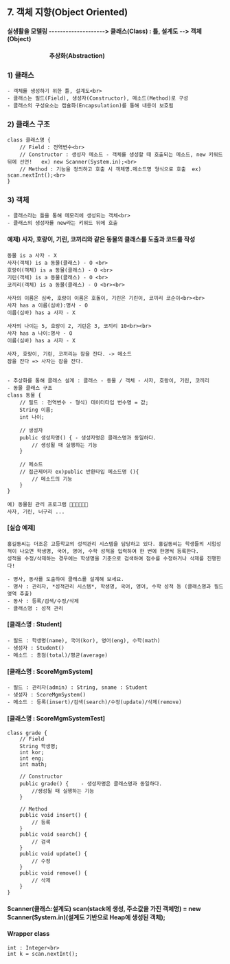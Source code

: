 ## 7. 객체 지향(Object Oriented)

#### 실생활을 모델링 --------------------> 클래스(Class) : 틀, 설계도 --> 객체(Object) <br>
#### &emsp;&emsp;&emsp;&emsp;&emsp;&emsp;&emsp;추상화(Abstraction)
			 
### 1) 클래스
	- 객체를 생성하기 위한 틀, 설계도<br>
	- 클래스는 필드(Field), 생성자(Constructor), 메소드(Method)로 구성
	- 클래스의 구성요소는 캡슐화(Encapsulation)를 통해 내용이 보호됨

### 2) 클래스 구조
	class 클래스명 {
		// Field : 전역변수<br>
		// Constructor : 생성자 메소드 - 객체를 생성할 때 호출되는 메소드, new 키워드 뒤에 선언!	ex) new Scanner(System.in);<br>
		// Method : 기능을 정의하고 호출 시 객체명.메소드명 형식으로 호출	ex) scan.nextInt();<br>
	}

### 3) 객체
	- 클래스라는 틀을 통해 메모리에 생성되는 객체<br>
	- 클래스의 생성자를 new라는 키워드 뒤에 호출

#### 예제) 사자, 호랑이, 기린, 코끼리와 같은 동물의 클래스를 도출과 코드를 작성<br>
	동물 is a 사자 - X
	사자(객체) is a 동물(클래스) - O <br>
	호랑이(객체) is a 동물(클래스) - O <br>
	기린(객체) is a 동물(클래스) - O <br>
	코끼리(객체) is a 동물(클래스) - O <br><br>

	사자의 이름은 심바, 호랑이 이름은 호돌이, 기린은 기린이, 코끼리 코순이<br><br>
	사자 has a 이름(심바):명사 - O
	이름(심바) has a 사자 - X
	
	사자의 나이는 5, 호랑이 2, 기린은 3, 코끼리 10<br><br>
	사자 has a 나이:명사 - O
	이름(심바) has a 사자 - X
	
	사자, 호랑이, 기린, 코끼리는 잠을 잔다. -> 메소드
	잠을 잔다 => 사자는 잠을 잔다.


	- 추상화를 통해 클래스 설계 : 클래스 - 동물 / 객체 - 사자, 호랑이, 기린, 코끼리
	- 동물 클래스 구조
	class 동물 {
		// 필드 : 전역변수 - 형식) 데이터타입 변수명 = 값;
		String 이름;
		int 나이;
		
		// 생성자
		public 생성자명() {	- 생성자명은 클래스명과 동일하다.
			// 생성될 때 실행하는 기능
		}
		
		// 메소드
		// 접근제어자 ex)public 반환타입 메소드명 (){
			// 메소드의 기능
		}
	}

	예) 동물원 관리 프로그램 🦁🦒🦝🐵🐯🐷
	사자, 기린, 너구리 ...

#### [실습 예제]
	홍길동씨는 더조은 고등학교의 성적관리 시스템을 담당하고 있다. 홍길동씨는 학생들의 시험성적이 나오면 학생명, 국어, 영어, 수학 성적을 입력하여 한 번에 한명씩 등록한다.
	성적을 수정/삭제하는 경우에는 학생명을 기준으로 검색하여 점수를 수정하거나 삭제를 진행한다!

	- 명사, 동사를 도출하여 클래스를 설계해 보세요.
	- 명사 : 관리자, *성적관리 시스템*, 학생명, 국어, 영어, 수학 성적 등 (클래스명과 필드영역 추출)
	- 동사 : 등록/검색/수정/삭제
	- 클래스명 : 성적 관리

#### [클래스명 : Student]
	- 필드 : 학생명(name), 국어(kor), 영어(eng), 수학(math)
	- 생성자 : Student()
	- 메소드 : 총점(total)/평균(average)

#### [클래스명 : ScoreMgmSystem]
	- 필드 : 관리자(admin) : String, sname : Student
	- 생성자 : ScoreMgmSystem()
	- 메소드 : 등록(insert)/검색(search)/수정(update)/삭제(remove)

#### [클래스명 : ScoreMgmSystemTest]
	class grade {
		// Field
		String 학생명;
		int kor;
		int eng;
		int math;
		
		// Constructor
		public grade() {	- 생성자명은 클래스명과 동일하다.
			//생성될 때 실행하는 기능
		}
		
		// Method
		public void insert() {
			// 등록
		}
		public void search() {
			// 검색
		}
		public void update() {
			// 수정
		}
		public void remove() {
			// 삭제
		}
	}

#### Scanner(클래스:설계도) scan(stack에 생성, 주소값을 가진 객체명) = new Scanner(System.in)(설계도 기반으로 Heap에 생성된 객체);

#### Wrapper class<br>
	int : Integer<br>
	int k = scan.nextInt();